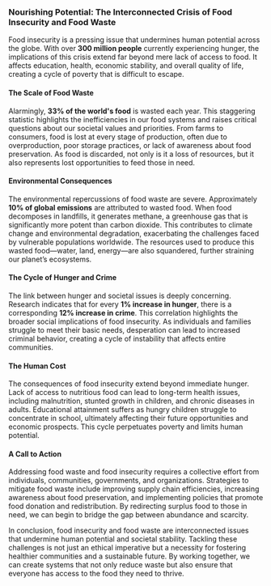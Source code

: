 ### Nourishing Potential: The Interconnected Crisis of Food Insecurity and Food Waste

Food insecurity is a pressing issue that undermines human potential across the globe. With over **300 million people** currently experiencing hunger, the implications of this crisis extend far beyond mere lack of access to food. It affects education, health, economic stability, and overall quality of life, creating a cycle of poverty that is difficult to escape.

#### The Scale of Food Waste

Alarmingly, **33% of the world's food** is wasted each year. This staggering statistic highlights the inefficiencies in our food systems and raises critical questions about our societal values and priorities. From farms to consumers, food is lost at every stage of production, often due to overproduction, poor storage practices, or lack of awareness about food preservation. As food is discarded, not only is it a loss of resources, but it also represents lost opportunities to feed those in need.

#### Environmental Consequences

The environmental repercussions of food waste are severe. Approximately **10% of global emissions** are attributed to wasted food. When food decomposes in landfills, it generates methane, a greenhouse gas that is significantly more potent than carbon dioxide. This contributes to climate change and environmental degradation, exacerbating the challenges faced by vulnerable populations worldwide. The resources used to produce this wasted food—water, land, energy—are also squandered, further straining our planet’s ecosystems.

#### The Cycle of Hunger and Crime

The link between hunger and societal issues is deeply concerning. Research indicates that for every **1% increase in hunger**, there is a corresponding **12% increase in crime**. This correlation highlights the broader social implications of food insecurity. As individuals and families struggle to meet their basic needs, desperation can lead to increased criminal behavior, creating a cycle of instability that affects entire communities. 

#### The Human Cost

The consequences of food insecurity extend beyond immediate hunger. Lack of access to nutritious food can lead to long-term health issues, including malnutrition, stunted growth in children, and chronic diseases in adults. Educational attainment suffers as hungry children struggle to concentrate in school, ultimately affecting their future opportunities and economic prospects. This cycle perpetuates poverty and limits human potential.

#### A Call to Action

Addressing food waste and food insecurity requires a collective effort from individuals, communities, governments, and organizations. Strategies to mitigate food waste include improving supply chain efficiencies, increasing awareness about food preservation, and implementing policies that promote food donation and redistribution. By redirecting surplus food to those in need, we can begin to bridge the gap between abundance and scarcity.

In conclusion, food insecurity and food waste are interconnected issues that undermine human potential and societal stability. Tackling these challenges is not just an ethical imperative but a necessity for fostering healthier communities and a sustainable future. By working together, we can create systems that not only reduce waste but also ensure that everyone has access to the food they need to thrive.